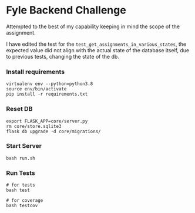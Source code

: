 # Fyle Backend Challenge

Attempted to the best of my capability keeping in mind the scope of the assignment. 

I have edited the test for the `test_get_assignments_in_various_states`, the expected value did not align with the actual state of the database itself, due to previous tests, changing the state of the db.

### Install requirements

```
virtualenv env --python=python3.8
source env/bin/activate
pip install -r requirements.txt
```

### Reset DB

```
export FLASK_APP=core/server.py
rm core/store.sqlite3
flask db upgrade -d core/migrations/
```

### Start Server

```
bash run.sh
```

### Run Tests

```
# for tests
bash test

# for coverage
bash testcov
```
